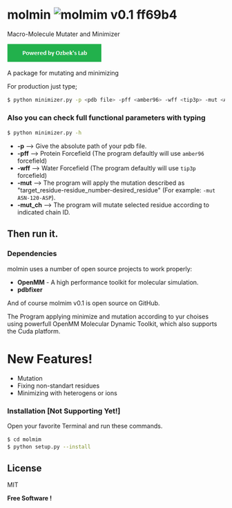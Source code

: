 # molmin ![molmim v0.1 ff69b4](https://img.shields.io/badge/<molmim>-<v0.1>-<ff69b4>)
 Macro-Molecule Mutater and Minimizer

[![Powered by |Ozbek' Lab](https://github.com/Bio-Otto/Example_MD_Scripts/blob/master/PoweredByOzbekLab.png)](http://compbio.bioe.eng.marmara.edu.tr/)


A package for mutating and minimizing

For production just type;

```sh
$ python minimizer.py -p <pdb file> -pff <amber96> -wff <tip3p> -mut <ASP-121-ASN> -mut_ch <A>
```

### Also you can check full functional parameters with typing 

```sh
$ python minimizer.py -h
```

* __-p__  -->  Give the absolute path of your pdb file. 
* __-pff__  -->  Protein Forcefield (The program defaultly will use ```amber96``` forcefield)
* __-wff__  -->  Water Forcefield (The program defaultly will use ```tip3p``` forcefield)
* __-mut__  -->  The program will apply the mutation described as "target_residue-residue_number-desired_residue" (For example: ```-mut ASN-120-ASP```).
* __-mut_ch__  -->  The program will mutate selected residue according to indicated chain ID.


## Then run it.

### Dependencies

molmin uses a number of open source projects to work properly:

* __OpenMM__ - A high performance toolkit for molecular simulation. 
* __pdbfixer__ 

And of course molmim v0.1 is open source on GitHub.



The Program applying minimize and mutation according to yur choises using powerfull OpenMM Molecular Dynamic Toolkit, which also supports the Cuda platform. 

# New Features!

  - Mutation
  - Fixing non-standart residues
  - Minimizing with heterogens or ions

### Installation [Not Supporting Yet!]

Open your favorite Terminal and run these commands.

```sh
$ cd molmim
$ python setup.py --install
```


License
----

MIT


**Free Software !**

[//]: # (These are reference links used in the body of this note and get stripped out when the markdown processor does its job. There is no need to format nicely because it shouldn't be seen. Thanks SO - http://stackoverflow.com/questions/4823468/store-comments-in-markdown-syntax)


[MDPERTOOL]: <https://github.com/Bio-Otto/molmim>
